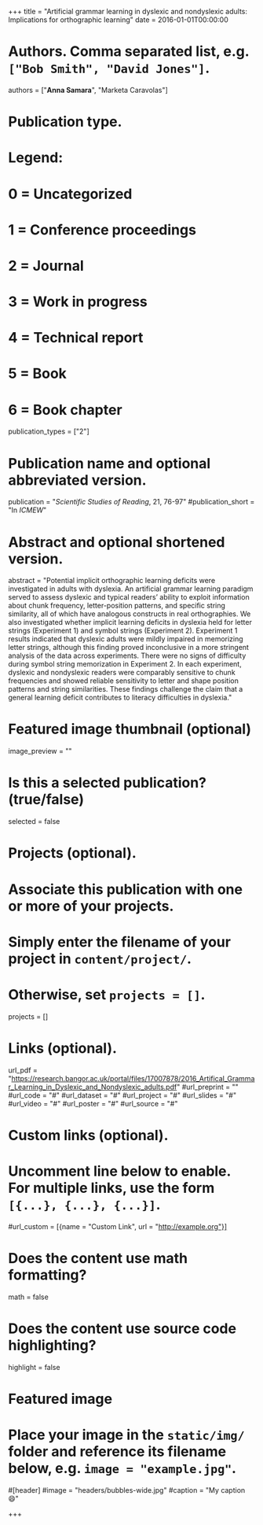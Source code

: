+++
title = "Artificial grammar learning in dyslexic and nondyslexic adults: Implications for orthographic learning"
date = 2016-01-01T00:00:00

# Authors. Comma separated list, e.g. `["Bob Smith", "David Jones"]`.
authors = ["**Anna Samara**", "Marketa Caravolas"]

# Publication type.
# Legend:
# 0 = Uncategorized
# 1 = Conference proceedings
# 2 = Journal
# 3 = Work in progress
# 4 = Technical report
# 5 = Book
# 6 = Book chapter
publication_types = ["2"]

# Publication name and optional abbreviated version.
publication = "*Scientific Studies of Reading*, 21, 76-97"
#publication_short = "In *ICMEW*"

# Abstract and optional shortened version.
abstract = "Potential implicit orthographic learning deficits were investigated in adults with dyslexia. An artificial grammar learning paradigm served to assess dyslexic and typical readers’ ability to exploit information about chunk frequency, letter-position patterns, and specific string similarity, all of which have analogous constructs in real orthographies. We also investigated whether implicit learning deficits in dyslexia held for letter strings (Experiment 1) and symbol strings (Experiment 2). Experiment 1 results indicated that dyslexic adults were mildly impaired in memorizing letter strings, although this finding proved inconclusive in a more stringent analysis of the data across experiments. There were no signs of difficulty during symbol string memorization in Experiment 2. In each experiment, dyslexic and nondyslexic readers were comparably sensitive to chunk frequencies and showed reliable sensitivity to letter and shape position patterns and string similarities. These findings challenge the claim that a general learning deficit contributes to literacy difficulties in dyslexia."

# Featured image thumbnail (optional)
image_preview = ""

# Is this a selected publication? (true/false)
selected = false

# Projects (optional).
#   Associate this publication with one or more of your projects.
#   Simply enter the filename of your project in `content/project/`.
#   Otherwise, set `projects = []`.
projects = []

# Links (optional).
url_pdf = "https://research.bangor.ac.uk/portal/files/17007878/2016_Artifical_Grammar_Learning_in_Dyslexic_and_Nondyslexic_adults.pdf"
#url_preprint = ""
#url_code = "#"
#url_dataset = "#"
#url_project = "#"
#url_slides = "#"
#url_video = "#"
#url_poster = "#"
#url_source = "#"

# Custom links (optional).
#   Uncomment line below to enable. For multiple links, use the form `[{...}, {...}, {...}]`.
#url_custom = [{name = "Custom Link", url = "http://example.org"}]

# Does the content use math formatting?
math = false

# Does the content use source code highlighting?
highlight = false

# Featured image
# Place your image in the `static/img/` folder and reference its filename below, e.g. `image = "example.jpg"`.
#[header]
#image = "headers/bubbles-wide.jpg"
#caption = "My caption :smile:"

+++
